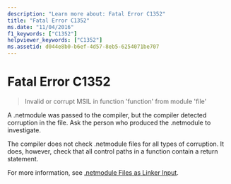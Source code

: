 ```yaml
---
description: "Learn more about: Fatal Error C1352"
title: "Fatal Error C1352"
ms.date: "11/04/2016"
f1_keywords: ["C1352"]
helpviewer_keywords: ["C1352"]
ms.assetid: d044e8b0-b6ef-4d57-8eb5-6254071be707
---
```

# Fatal Error C1352

> Invalid or corrupt MSIL in function 'function' from module 'file'

A .netmodule was passed to the compiler, but the compiler detected corruption in the file.  Ask the person who produced the .netmodule to investigate.

The compiler does not check .netmodule files for all types of corruption.  It does, however, check that all control paths in a function contain a return statement.

For more information, see [.netmodule Files as Linker Input](../../build/reference/netmodule-files-as-linker-input.md).
